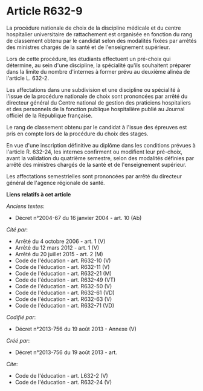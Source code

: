 # Article R632-9

La procédure nationale de choix de la discipline médicale et du centre hospitalier universitaire de rattachement est
organisée en fonction du rang de classement obtenu par le candidat selon des modalités fixées par arrêtés des ministres
chargés de la santé et de l'enseignement supérieur. 

Lors de cette procédure, les étudiants effectuent un pré-choix qui détermine, au sein d'une discipline, la spécialité qu'ils
souhaitent préparer dans la limite du nombre d'internes à former prévu au deuxième alinéa de l'article L. 632-2. 

Les affectations dans une subdivision et une discipline ou spécialité à l'issue de la procédure nationale de choix sont
prononcées par arrêté du directeur général du Centre national de gestion des praticiens hospitaliers et des personnels de la
fonction publique hospitalière publié au Journal officiel de la République française. 

Le rang de classement obtenu par le candidat à l'issue des épreuves est pris en compte lors de la procédure du choix des
stages. 

En vue d'une inscription définitive au diplôme dans les conditions prévues à l'article R. 632-24, les internes confirment ou
modifient leur pré-choix, avant la validation du quatrième semestre, selon des modalités définies par arrêté des ministres
chargés de la santé et de l'enseignement supérieur. 

Les affectations semestrielles sont prononcées par arrêté du directeur général de l'agence régionale de santé.

**Liens relatifs à cet article**

_Anciens textes_:

  - Décret n°2004-67 du 16 janvier 2004 - art. 10 (Ab)

_Cité par_:

  - Arrêté du 4 octobre 2006 - art. 1 (V)
  - Arrêté du 12 mars 2012 - art. 1 (V)
  - Arrêté du 20 juillet 2015 - art. 2 (M)
  - Code de l'éducation - art. R632-10 (V)
  - Code de l'éducation - art. R632-11 (V)
  - Code de l'éducation - art. R632-21 (M)
  - Code de l'éducation - art. R632-49 (VT)
  - Code de l'éducation - art. R632-50 (V)
  - Code de l'éducation - art. R632-61 (VD)
  - Code de l'éducation - art. R632-63 (V)
  - Code de l'éducation - art. R632-71 (VD)

_Codifié par_:

  - Décret n°2013-756 du 19 août 2013 -  Annexe (V)

_Créé par_:

  - Décret n°2013-756 du 19 août 2013 - art.

_Cite_:

  - Code de l'éducation - art. L632-2 (V)
  - Code de l'éducation - art. R632-24 (V)
